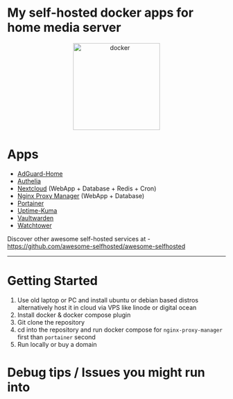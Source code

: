 # My self-hosted docker apps for home media server

<p align="center">
<img src="https://www.docker.com/wp-content/uploads/2022/03/vertical-logo-monochromatic.png" width="200" alt="docker" title="docker" />
</p>

# Apps

* [AdGuard-Home](https://github.com/AdguardTeam/AdGuardHome)
* [Authelia](https://github.com/authelia/authelia)
* [Nextcloud](https://github.com/nextcloud/docker) (WebApp + Database + Redis + Cron)
* [Nginx Proxy Manager](https://github.com/jc21/nginx-proxy-manager) (WebApp + Database)
* [Portainer](https://documentation.portainer.io/v2.0/deploy/ceinstalldocker/)
* [Uptime-Kuma](https://github.com/louislam/uptime-kuma)
* [Vaultwarden](https://github.com/dani-garcia/vaultwarden)
* [Watchtower](https://github.com/containrrr/watchtower)


Discover other awesome self-hosted services at - https://github.com/awesome-selfhosted/awesome-selfhosted

---

# Getting Started

1. Use old laptop or PC and install ubuntu or debian based distros alternatively host it in cloud via VPS like linode or digital ocean
2. Install docker & docker compose plugin
2. Git clone the repository
3. cd into the repository and run docker compose for `nginx-proxy-manager` first than `portainer` second
4. Run locally or buy a domain 

# Debug tips / Issues you might run into
